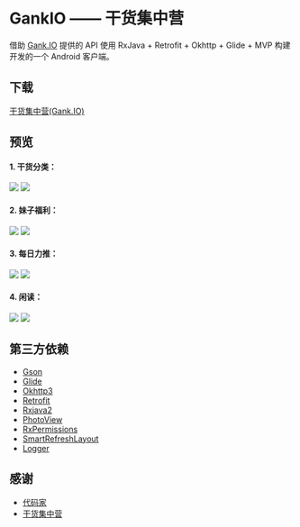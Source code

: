 # GankIO —— 干货集中营
借助 [Gank.IO](https://gank.io/) 提供的 API 使用 RxJava + Retrofit + Okhttp + Glide + MVP 构建开发的一个 Android 客户端。

## 下载 ##
[干货集中营(Gank.IO)](./Gank.IO-v3.8.apk)

## 预览 ##
#### 1. 干货分类： ####
![](./screenshots/gank_type_1.jpg)
![](./screenshots/gank_type_2.jpg)
#### 2. 妹子福利： ####
![](./screenshots/gank_welfare_1.jpg)
![](./screenshots/gank_welfare_2.jpg)
#### 3. 每日力推： ####
![](./screenshots/gank_daily_1.jpg)
![](./screenshots/gank_daily_2.jpg)
#### 4. 闲读： ####
![](./screenshots/gank_reading_1.jpg)
![](./screenshots/gank_reading_2.jpg)

## 第三方依赖 ##
* [Gson](https://github.com/google/gson)
* [Glide](https://github.com/bumptech/glide)
* [Okhttp3](https://github.com/square/okhttp)
* [Retrofit](https://github.com/square/retrofit)
* [Rxjava2](https://github.com/ReactiveX/RxJava)
* [PhotoView](https://github.com/chrisbanes/PhotoView)
* [RxPermissions](https://github.com/tbruyelle/RxPermissions)
* [SmartRefreshLayout](https://github.com/scwang90/SmartRefreshLayout)
* [Logger](https://github.com/orhanobut/logger)

## 感谢 ##
* [代码家](https://github.com/daimajia)
* [干货集中营](https://gank.io/)

